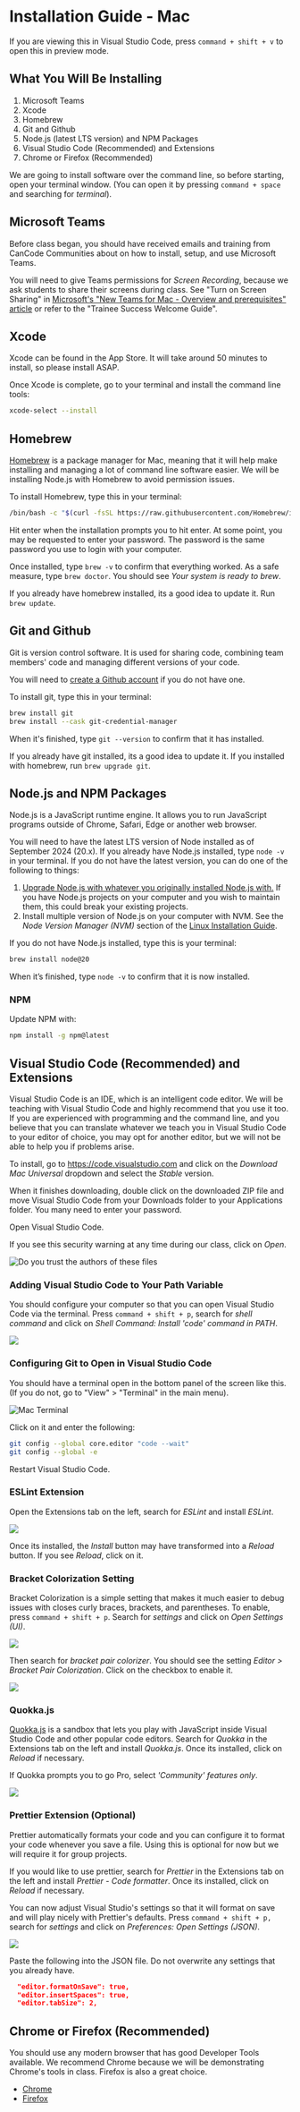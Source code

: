 # Installation Guide - Mac

If you are viewing this in Visual Studio Code, press `command + shift + v` to open this in preview mode.

## What You Will Be Installing

1. Microsoft Teams
2. Xcode
3. Homebrew
4. Git and Github
5. Node.js (latest LTS version) and NPM Packages
6. Visual Studio Code (Recommended) and Extensions
7. Chrome or Firefox (Recommended)

We are going to install software over the command line, so before starting, open your terminal window. (You can open it by pressing `command + space` and searching for _terminal_).

## Microsoft Teams

Before class began, you should have received emails and training from CanCode Communities about on how to install, setup, and use Microsoft Teams.

You will need to give Teams permissions for _Screen Recording_, because we ask students to share their screens during class. See "Turn on Screen Sharing" in [Microsoft's "New Teams for Mac - Overview and prerequisites" article](https://td.cscc.edu/TDClient/68/Portal/KB/ArticleDet?ID=489) or refer to the "Trainee Success Welcome Guide".

## Xcode

Xcode can be found in the App Store. It will take around 50 minutes to install, so please install ASAP.

Once Xcode is complete, go to your terminal and install the command line tools:

```bash
xcode-select --install
```

## Homebrew

[Homebrew](https://brew.sh/) is a package manager for Mac, meaning that it will help make installing and managing a lot of command line software easier. We will be installing Node.js with Homebrew to avoid permission issues.

To install Homebrew, type this in your terminal:

```bash
/bin/bash -c "$(curl -fsSL https://raw.githubusercontent.com/Homebrew/install/HEAD/install.sh)"
```

Hit enter when the installation prompts you to hit enter. At some point, you may be requested to enter your password. The password is the same password you use to login with your computer.

Once installed, type `brew -v` to confirm that everything worked. As a safe measure, type `brew doctor`. You should see _Your system is ready to brew_.

If you already have homebrew installed, its a good idea to update it. Run `brew update`.

## Git and Github

Git is version control software. It is used for sharing code, combining team members' code and managing different versions of your code.

You will need to [create a Github account](https://github.com/signup?ref_cta=Sign+up&ref_loc=header+logged+out&ref_page=%2F&source=header-home) if you do not have one.

To install git, type this in your terminal:

```bash
brew install git
brew install --cask git-credential-manager
```

When it's finished, type `git --version` to confirm that it has installed.

If you already have git installed, its a good idea to update it. If you installed with homebrew, run `brew upgrade git`.

## Node.js and NPM Packages

Node.js is a JavaScript runtime engine. It allows you to run JavaScript programs outside of Chrome, Safari, Edge or another web browser.

You will need to have the latest LTS version of Node installed as of September 2024 (20.x). If you already have Node.js installed, type `node -v` in your terminal. If you do not have the latest version, you can do one of the following to things:

1. [Upgrade Node.js with whatever you originally installed Node.js with.](https://flaviocopes.com/how-to-update-node/) If you have Node.js projects on your computer and you wish to maintain them, this could break your existing projects.
2. Install multiple version of Node.js on your computer with NVM. See the _Node Version Manager (NVM)_ section of the [Linux Installation Guide](InstallationGuideLinuxAndNVM.md#node-version-manager-nvm).

If you do not have Node.js installed, type this is your terminal:

```bash
brew install node@20
```

When it’s finished, type `node -v` to confirm that it is now installed.

### NPM

Update NPM with:

```bash
npm install -g npm@latest
```

## Visual Studio Code (Recommended) and Extensions

Visual Studio Code is an IDE, which is an intelligent code editor. We will be teaching with Visual Studio Code and highly recommend that you use it too. If you are experienced with programming and the command line, and you believe that you can translate whatever we teach you in Visual Studio Code to your editor of choice, you may opt for another editor, but we will not be able to help you if problems arise.

To install, go to https://code.visualstudio.com and click on the _Download Mac Universal_ dropdown and select the _Stable_ version.

When it finishes downloading, double click on the downloaded ZIP file and move Visual Studio Code from your Downloads folder to your Applications folder. You many need to enter your password.

Open Visual Studio Code.

If you see this security warning at any time during our class, click on _Open_.

![Do you trust the authors of these files](install-screens/vscode-security-warning.png)

### Adding Visual Studio Code to Your Path Variable

You should configure your computer so that you can open Visual Studio Code via the terminal. Press `command + shift + p`, search for _shell command_ and click on _Shell Command: Install 'code' command in PATH_.

![](install-screens/vscode-mac-path.png)

### Configuring Git to Open in Visual Studio Code

You should have a terminal open in the bottom panel of the screen like this. (If you do not, go to "View" > "Terminal" in the main menu).

![Mac Terminal](install-screens/terminal-mac.png)

Click on it and enter the following:

```bash
git config --global core.editor "code --wait"
git config --global -e
```

Restart Visual Studio Code.

### ESLint Extension

Open the Extensions tab on the left, search for _ESLint_ and install _ESLint_.

![](install-screens/vscode-eslint.png)

Once its installed, the _Install_ button may have transformed into a _Reload_ button. If you see _Reload_, click on it.

### Bracket Colorization Setting

Bracket Colorization is a simple setting that makes it much easier to debug issues with closes curly braces, brackets, and parentheses. To enable, press `command + shift + p`. Search for _settings_ and click on _Open Settings (UI)_.

![](install-screens/settings-search.png)

Then search for _bracket pair colorizer_. You should see the setting _Editor > Bracket Pair Colorization_. Click on the checkbox to enable it.

![](install-screens/vscode-color-brackets.png)

### Quokka.js

[Quokka.js](https://quokkajs.com/docs/?editor=vsc) is a sandbox that lets you play with JavaScript inside Visual Studio Code and other popular code editors. Search for _Quokka_ in the Extensions tab on the left and install _Quokka.js_. Once its installed, click on _Reload_ if necessary.

If Quokka prompts you to go Pro, select _'Community' features only_.

![](install-screens/vscode-quokka-prompt.png)

### Prettier Extension (Optional)

Prettier automatically formats your code and you can configure it to format your code whenever you save a file. Using this is optional for now but we will require it for group projects.

If you would like to use prettier, search for _Prettier_ in the Extensions tab on the left and install _Prettier - Code formatter_. Once its installed, click on _Reload_ if necessary.

You can now adjust Visual Studio's settings so that it will format on save and will play nicely with Prettier's defaults. Press `command + shift + p,` search for _settings_ and click on _Preferences: Open Settings (JSON)_.

![](install-screens/settings-search.png)

Paste the following into the JSON file. Do not overwrite any settings that you already have.

```json
  "editor.formatOnSave": true,
  "editor.insertSpaces": true,
  "editor.tabSize": 2,
```

## Chrome or Firefox (Recommended)

You should use any modern browser that has good Developer Tools available. We recommend Chrome because we will be demonstrating Chrome's tools in class. Firefox is also a great choice.

- [Chrome](https://www.google.com/chrome/)
- [Firefox](https://www.mozilla.org/en-US/firefox/)
